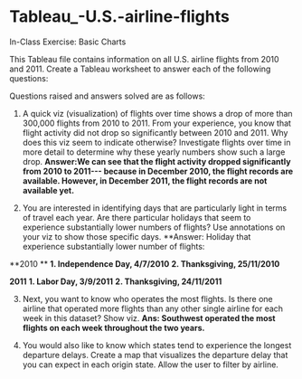 # Tableau_-U.S.-airline-flights

In-Class Exercise: Basic Charts

This Tableau file contains information on all U.S. airline flights from 2010 and 2011. Create a
Tableau worksheet to answer each of the following questions:

Questions raised and answers solved are as follows:

1. A quick viz (visualization) of flights over time shows a drop of more than 300,000 flights from 2010 to 2011. From your experience, you know that flight activity did not drop so significantly between 2010 and 2011. Why does this viz seem to indicate otherwise? Investigate flights over time in more detail to determine why these yearly numbers show such a large drop.
**Answer:We can see that the flight activity dropped significantly from 2010 to 2011--- because in December 2010, the flight records are available. However, in December 2011, the flight records are not available yet.**

2. You are interested in identifying days that are particularly light in terms of travel each year. Are there particular holidays that seem to experience substantially lower numbers of flights? Use annotations on your viz to show those specific days. 
**Answer: 
Holiday that experience substantially lower number of flights:

**2010 **
**1. Independence Day, 4/7/2010**
**2. Thanksgiving, 25/11/2010**

**2011**
**1. Labor Day, 3/9/2011**
**2. Thanksgiving, 24/11/2011**

3. Next, you want to know who operates the most flights. Is there one airline that operated more flights than any other single airline for each week in this dataset? Show viz. 
**Ans: Southwest operated the most flights on each week throughout the two years.**

4. You would also like to know which states tend to experience the longest departure delays. Create a map that visualizes the departure delay that you can expect in each origin state. Allow the user to filter by airline. 


